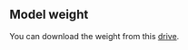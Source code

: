 ## Model weight

You can download the weight from this [drive](https://drive.google.com/open?id=1nk6egK4zquW3qP4-C8D4N9LTHf67S7bO).
